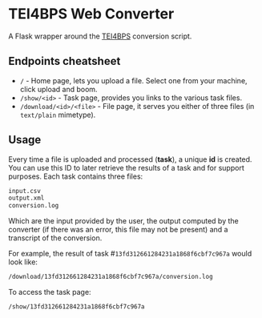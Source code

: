# TEI4BPS Web Converter
A Flask wrapper around the [TEI4BPS](https://github.com/berkeleyprosopography/TEI4BPSConverter) conversion script. 
## Endpoints cheatsheet
* `/` - Home page, lets you upload a file. Select one from your machine, click upload and boom.
* `/show/<id>` - Task page, provides you links to the various task files.
* `/download/<id>/<file>` - File page, it serves you either of three files (in `text/plain` mimetype).

## Usage
Every time a file is uploaded and processed (**task**), a unique  **id** is created. You can use this ID to later retrieve the results of a task and for support purposes. Each task contains three files:

```sh
input.csv 
output.xml 
conversion.log
```
Which are the input provided by the user, the output computed by the converter (if there was an error, this file may not be present) and a transcript of the conversion. 

For example, the result of task #`13fd312661284231a1868f6cbf7c967a` would look like:
```sh
/download/13fd312661284231a1868f6cbf7c967a/conversion.log
```
To access the task page:
```sh
/show/13fd312661284231a1868f6cbf7c967a
```
